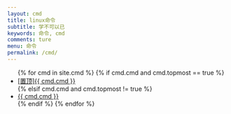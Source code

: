 ```yaml
---
layout: cmd
title: linux命令
subtitle: 学不可以已
keywords: 命令, cmd
comments: ture
menu: 命令
permalink: /cmd/
---
```


<ul class="listing">
{% for cmd in site.cmd %}
{% if cmd.cmd and cmd.topmost == true %}
<li class="listing-item"><a href="{{ site.url }}{{ cmd.url }}"><span class="top-most-flag">[置顶]</span>{{ cmd.cmd }}</a></li>
{% elsif cmd.cmd and cmd.topmost != true %}
<li class="listing-item"><a href="{{ site.url }}{{ cmd.url }}">{{ cmd.cmd }}</a></li>
{% endif %}
{% endfor %}
</ul>
